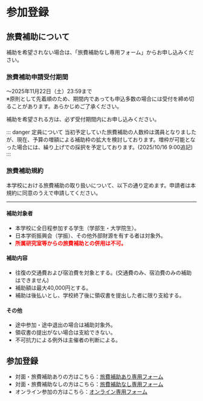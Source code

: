 # 参加登録

## 旅費補助について
補助を希望されない場合は、「旅費補助なし専用フォーム」からお申し込みください。

### 旅費補助申請受付期間

〜2025年11月22日（土）23:59まで  
※原則として先着順のため、期間内であっても申込多数の場合には受付を締め切ることがあります。あらかじめご了承ください。

補助を希望される方は、必ず受付期間内にお申し込みください。

::: danger 定員について
当初予定していた旅費補助の人数枠は満員となりましたが、現在、予算の増額による補助枠の拡大を検討しております。増枠が可能となった場合には、繰り上げでの採択を予定しております。(2025/10/16 9:00追記)
:::

### 旅費補助規約
本学校における旅費補助の取り扱いについて、以下の通り定めます。申請者は本規約に同意のうえで申請してください。

---
#### 補助対象者
- 本学校に全日程参加する学生（学部生・大学院生）。
- 日本学術振興会（学振）、その他外部財源を有する者は対象外。
- <span style="color: red;">**所属研究室等からの旅費補助との併用は不可。**</span>

#### 補助内容
- 往復の交通費および宿泊費を対象とする。(交通費のみ、宿泊費のみの補助はできません)
- 補助額は最大40,000円とする。
- 補助は後払いとし、学校終了後に領収書を提出した者に限り支給する。

#### その他
- 途中参加・途中退出の場合は補助対象外。
- 領収書の提出がない場合は支給できない。
- 不可抗力による例外は主催者の判断による。

## 参加登録

- 対面・旅費補助ありの方はこちら：[旅費補助あり専用フォーム](https://forms.gle/aAY2NtLjEe6EqXSd9 )
- 対面・旅費補助なしの方はこちら：[旅費補助なし専用フォーム](https://forms.gle/fHdbD1T8syMgAqybA)
- オンライン参加の方はこちら：[オンライン専用フォーム](https://forms.gle/5mNvLMY6EiCzFKdU8)
